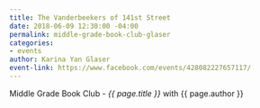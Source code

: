 ```yaml
---
title: The Vanderbeekers of 141st Street
date: 2018-06-09 12:30:00 -04:00
permalink: middle-grade-book-club-glaser
categories:
- events
author: Karina Yan Glaser
event-link: https://www.facebook.com/events/428082227657117/
---
```


Middle Grade Book Club - *{{ page.title }}* with {{ page.author }}
